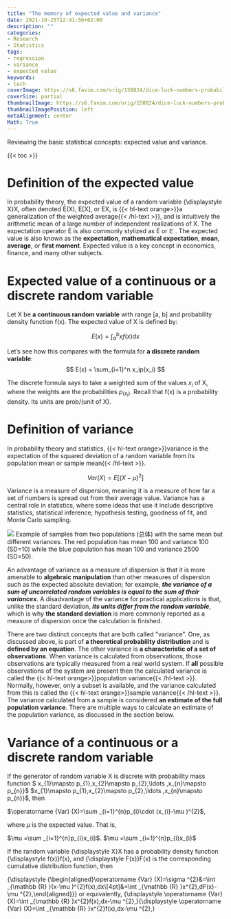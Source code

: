 ```yaml
---
title: "The memory of expected value and variance"
date: 2021-10-25T12:41:56+02:00
description: ""
categories:
- Research
- Statistics
tags:
- regression
- variance
- expected value
keywords:
- tech
coverImage: https://s6.favim.com/orig/150824/dice-luck-numbers-probability-Favim.com-3173606.jpg
coverSize: partial
thumbnailImage: https://s6.favim.com/orig/150824/dice-luck-numbers-probability-Favim.com-3173606.jpg
thumbnailImagePosition: left
metaAlignment: center
Math: True
---
```


Reviewing the basic statistical concepts: expected value and variance.
<!--more-->
{{< toc >}}
# Definition of the expected value
In probability theory, the expected value of a random variable {\displaystyle X}X, often denoted E(X), E[X], or EX, is {{< hl-text orange>}}a generalization of the weighted average{{< /hl-text >}}, and is intuitively the arithmetic mean of a large number of independent realizations of X. The expectation operator E is also commonly stylized as E or $\mathbb {E}$ . The expected value is also known as the **expectation**, **mathematical expectation**, **mean**, **average**, or **first moment**. Expected value is a key concept in economics, finance, and many other subjects.

# Expected value of a continuous or a discrete random variable

Let X be **a continuous random variable** with range [a, b] and probability
density function f(x). The expected value of X is defined by:

$$ E(x) = \int_a^b xf(x) \mathrm{d}x$$

Let’s see how this compares with the formula for **a discrete random variable**:
$$ E(x) = \sum_{i=1}^n  x_ip(x_i) $$

The discrete formula says to take a weighted sum of the values $x_i$ of X, where the weights are the probabilities $p_(x_i)$. Recall that f(x) is a probability density. Its units are prob/(unit of X).

# Definition of variance

In probability theory and statistics, {{< hl-text orange>}}variance is the expectation of the squared deviation of a random variable from its population mean or sample mean{{< /hl-text >}}.

$$ Var(X)= E[(X - \mu )^2]$$

Variance is a measure of dispersion, meaning it is a measure of how far a set of numbers is spread out from their average value. Variance has a central role in statistics, where some ideas that use it include descriptive statistics, statistical inference, hypothesis testing, goodness of fit, and Monte Carlo sampling.

![](https://upload.wikimedia.org/wikipedia/commons/thumb/f/f9/Comparison_standard_deviations.svg/400px-Comparison_standard_deviations.svg.png)
Example of samples from two populations (总体) with the same mean but different variances. The red population has mean 100 and variance 100 (SD=10) while the blue population has mean 100 and variance 2500 (SD=50).

An advantage of variance as a measure of dispersion is that it is more amenable to **algebraic manipulation** than other measures of dispersion such as the expected absolute deviation; for example, ***the variance of a sum of uncorrelated random variables is equal to the sum of their variances***. A disadvantage of the variance for practical applications is that, unlike the standard deviation, ***its units differ from the random variable***, which is why **the standard deviation** is more commonly reported as a measure of dispersion once the calculation is finished.

There are two distinct concepts that are both called "variance". One, as discussed above, is part of **a theoretical probability distribution** and is **defined by an equation**. The other variance is **a characteristic of a set of observations**. When variance is calculated from observations, those observations are typically measured from a real world system. If **all** possible observations of the system are present then the calculated variance is called the {{< hl-text orange>}}population variance{{< /hl-text >}}. Normally, however, only a subset is available, and the variance calculated from this is called the {{< hl-text orange>}}sample variance{{< /hl-text >}}. The variance calculated from a sample is considered **an estimate of the full population variance**. There are multiple ways to calculate an estimate of the population variance, as discussed in the section below.

# Variance of a continuous or a discrete random variable

If the generator of random variable X is discrete with probability mass function $ x_{1}\mapsto p_{1},x_{2}\mapsto p_{2},\ldots ,x_{n}\mapsto p_{n}}$ $x_{1}\mapsto p_{1},x_{2}\mapsto p_{2},\ldots ,x_{n}\mapsto p_{n}}$, then

$\operatorname {Var} (X)=\sum _{i=1}^{n}p_{i}\cdot (x_{i}-\mu )^{2}$,

where $\mu$  is the expected value. That is,

$\mu =\sum _{i=1}^{n}p_{i}x_{i}$. $\mu =\sum _{i=1}^{n}p_{i}x_{i}$

If the random variable {\displaystyle X}X has a probability density function {\displaystyle f(x)}f(x), and {\displaystyle F(x)}F(x) is the corresponding cumulative distribution function, then

{\displaystyle {\begin{aligned}\operatorname {Var} (X)=\sigma ^{2}&=\int _{\mathbb {R} }(x-\mu )^{2}f(x)\,dx\\[4pt]&=\int _{\mathbb {R} }x^{2}\,dF(x)-\mu ^{2},\end{aligned}}}
or equivalently,
{\displaystyle \operatorname {Var} (X)=\int _{\mathbb {R} }x^{2}f(x)\,dx-\mu ^{2},}{\displaystyle \operatorname {Var} (X)=\int _{\mathbb {R} }x^{2}f(x)\,dx-\mu ^{2},}
